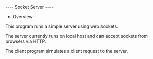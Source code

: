 ---- Socket Server ----

- Overview -

This program runs a simple server using web sockets. 

The server currently runs on local host and can accept sockets from browsers via HTTP.

The client program simulates a client request to the server. 

